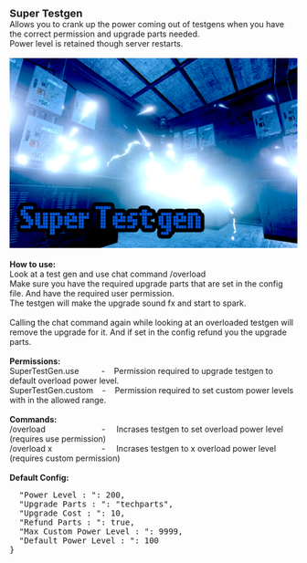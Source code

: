 <p><strong><span style="font-size: 18px;"><span id="cke_bm_2881S" style="display: none;">&nbsp;</span>Super Testgen</span></strong><br />Allows you to crank up the power coming out of testgens when you have the correct permission and upgrade parts needed.<br />Power level is retained though server restarts.<br /><br /><img src="https://github.com/bmgjet/Supertestgen/raw/main/supertestgen.png" alt="" /><br /><br /><strong>How to use:</strong><br />Look at a test gen and use chat command /overload<br />Make sure you have the required upgrade parts that are set in the config file. And have the required user permission.<br />The testgen will make the upgrade sound fx and start to spark.<br /><br />Calling the chat command again while looking at an overloaded testgen will remove the upgrade for it. And if set in the config refund you the upgrade parts.<br /><br /><strong>Permissions:</strong><br />SuperTestGen.use &nbsp; &nbsp; &nbsp; &nbsp;&nbsp; -&nbsp;&nbsp;&nbsp; Permission required to upgrade testgen to default overload power level.<br />SuperTestGen.custom &nbsp;&nbsp; -&nbsp;&nbsp;&nbsp; Permission required to set custom power levels with in the allowed range.<br /><br /><strong>Commands:</strong><br />/overload&nbsp;&nbsp;&nbsp;&nbsp;&nbsp;&nbsp;&nbsp;&nbsp;&nbsp;&nbsp;&nbsp;&nbsp;&nbsp;&nbsp;&nbsp;&nbsp;&nbsp;&nbsp;&nbsp;&nbsp;&nbsp;&nbsp;&nbsp;&nbsp; -&nbsp;&nbsp;&nbsp;&nbsp; Incrases testgen to set overload power level (requires use permission)<br />/overload x&nbsp;&nbsp;&nbsp;&nbsp;&nbsp;&nbsp;&nbsp;&nbsp;&nbsp;&nbsp;&nbsp;&nbsp;&nbsp;&nbsp;&nbsp;&nbsp;&nbsp;&nbsp;&nbsp;&nbsp;&nbsp; -&nbsp;&nbsp;&nbsp;&nbsp; Incrases testgen to x overload power level (requires custom permission)<br /><br /><strong>Default Config:</strong></p>
<div>
<pre><span>  "Power Level : ": 200,
  "Upgrade Parts : ": "techparts",
  "Upgrade Cost : ": 10,
  "Refund Parts : ": true,
  "Max Custom Power Level : ": 9999,
  "Default Power Level : ": 100
}</span></pre>
